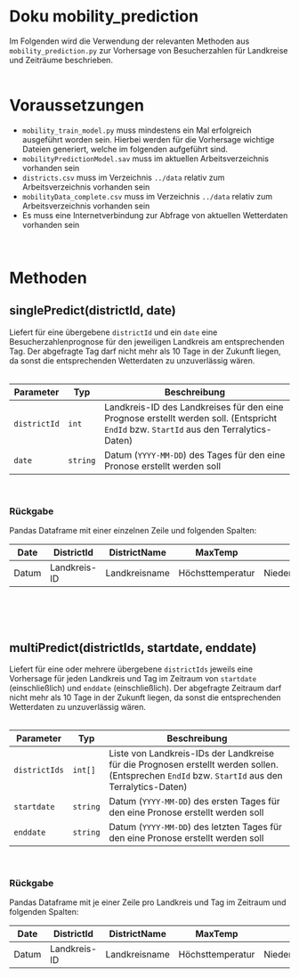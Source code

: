 # Doku mobility_prediction

Im Folgenden wird die Verwendung der relevanten Methoden aus `mobility_prediction.py` zur Vorhersage von Besucherzahlen für Landkreise und Zeiträume beschrieben.
<br>
<br>

# Voraussetzungen

- `mobility_train_model.py` muss mindestens ein Mal erfolgreich ausgeführt worden sein. Hierbei werden für die Vorhersage wichtige Dateien generiert, welche im folgenden aufgeführt sind.
- `mobilityPredictionModel.sav` muss im aktuellen Arbeitsverzeichnis vorhanden sein
- `districts.csv` muss im Verzeichnis `../data` relativ zum Arbeitsverzeichnis vorhanden sein
- `mobilityData_complete.csv` muss im Verzeichnis `../data` relativ zum Arbeitsverzeichnis vorhanden sein
- Es muss eine Internetverbindung zur Abfrage von aktuellen Wetterdaten vorhanden sein

<br>

# Methoden

## singlePredict(districtId, date)

Liefert für eine übergebene `districtId` und ein `date` eine Besucherzahlenprognose für den jeweiligen Landkreis am entsprechenden Tag.
Der abgefragte Tag darf nicht mehr als 10 Tage in der Zukunft liegen, da sonst die entsprechenden Wetterdaten zu unzuverlässig wären.
<br>
<br>

| Parameter    | Typ      | Beschreibung                                                                                                                           |
| ------------ | -------- | -------------------------------------------------------------------------------------------------------------------------------------- |
| `districtId` | `int`    | Landkreis-ID des Landkreises für den eine Prognose erstellt werden soll. (Entspricht `EndId` bzw. `StartId` aus den Terralytics-Daten) |
| `date`       | `string` | Datum (`YYYY-MM-DD`) des Tages für den eine Pronose erstellt werden soll                                                               |

<br>

### Rückgabe

Pandas Dataframe mit einer einzelnen Zeile und folgenden Spalten:

| Date  | DistrictId   | DistrictName  | MaxTemp          | Precip             | Visitors       |
| ----- | ------------ | ------------- | ---------------- | ------------------ | -------------- |
| Datum | Landkreis-ID | Landkreisname | Höchsttemperatur | Niederschlagsmenge | Besucheranzahl |

<br>
<br>
<br>

## multiPredict(districtIds, startdate, enddate)

Liefert für eine oder mehrere übergebene `districtIds` jeweils eine Vorhersage für jeden Landkreis und Tag im Zeitraum von `startdate` (einschließlich) und `enddate` (einschließlich). Der abgefragte Zeitraum darf nicht mehr als 10 Tage in der Zukunft liegen, da sonst die entsprechenden Wetterdaten zu unzuverlässig wären.
<br>
<br>

| Parameter     | Typ      | Beschreibung                                                                                                                                    |
| ------------- | -------- | ----------------------------------------------------------------------------------------------------------------------------------------------- |
| `districtIds` | `int[]`  | Liste von Landkreis-IDs der Landkreise für die Prognosen erstellt werden sollen. (Entsprechen `EndId` bzw. `StartId` aus den Terralytics-Daten) |
| `startdate`   | `string` | Datum (`YYYY-MM-DD`) des ersten Tages für den eine Pronose erstellt werden soll                                                                 |
| `enddate`     | `string` | Datum (`YYYY-MM-DD`) des letzten Tages für den eine Pronose erstellt werden soll                                                                |

<br>

### Rückgabe

Pandas Dataframe mit je einer Zeile pro Landkreis und Tag im Zeitraum und folgenden Spalten:

| Date  | DistrictId   | DistrictName  | MaxTemp          | Precip             | Visitors       |
| ----- | ------------ | ------------- | ---------------- | ------------------ | -------------- |
| Datum | Landkreis-ID | Landkreisname | Höchsttemperatur | Niederschlagsmenge | Besucheranzahl |

<br>
<br>
<br>
